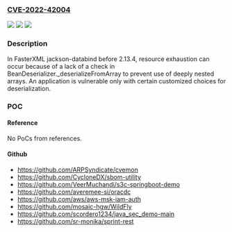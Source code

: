 ### [CVE-2022-42004](https://cve.mitre.org/cgi-bin/cvename.cgi?name=CVE-2022-42004)
![](https://img.shields.io/static/v1?label=Product&message=n%2Fa&color=blue)
![](https://img.shields.io/static/v1?label=Version&message=n%2Fa&color=blue)
![](https://img.shields.io/static/v1?label=Vulnerability&message=n%2Fa&color=brighgreen)

### Description

In FasterXML jackson-databind before 2.13.4, resource exhaustion can occur because of a lack of a check in BeanDeserializer._deserializeFromArray to prevent use of deeply nested arrays. An application is vulnerable only with certain customized choices for deserialization.

### POC

#### Reference
No PoCs from references.

#### Github
- https://github.com/ARPSyndicate/cvemon
- https://github.com/CycloneDX/sbom-utility
- https://github.com/VeerMuchandi/s3c-springboot-demo
- https://github.com/averemee-si/oracdc
- https://github.com/aws/aws-msk-iam-auth
- https://github.com/mosaic-hgw/WildFly
- https://github.com/scordero1234/java_sec_demo-main
- https://github.com/sr-monika/sprint-rest

